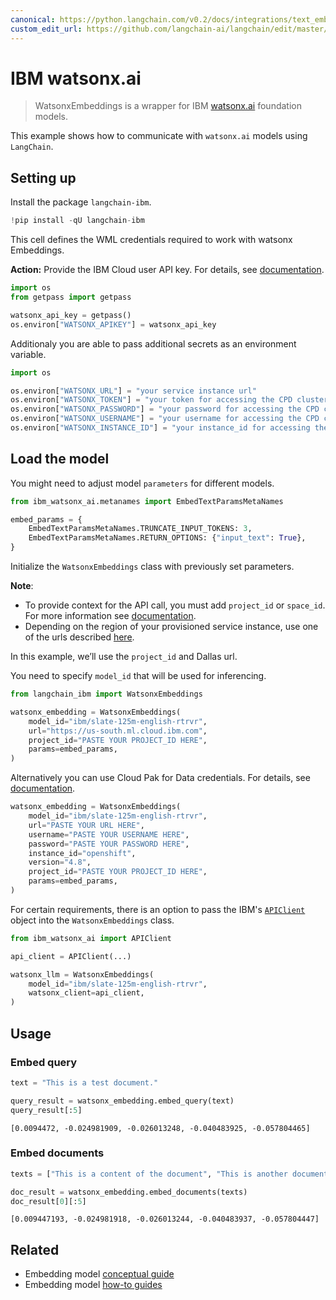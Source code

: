 ```yaml
---
canonical: https://python.langchain.com/v0.2/docs/integrations/text_embedding/ibm_watsonx/
custom_edit_url: https://github.com/langchain-ai/langchain/edit/master/docs/docs/integrations/text_embedding/ibm_watsonx.ipynb
---
```


# IBM watsonx.ai

> WatsonxEmbeddings is a wrapper for IBM [watsonx.ai](https://www.ibm.com/products/watsonx-ai) foundation models.

This example shows how to communicate with `watsonx.ai` models using `LangChain`.

## Setting up

Install the package `langchain-ibm`.

```python
!pip install -qU langchain-ibm
```

This cell defines the WML credentials required to work with watsonx Embeddings.

**Action:** Provide the IBM Cloud user API key. For details, see
[documentation](https://cloud.ibm.com/docs/account?topic=account-userapikey&interface=ui).

```python
import os
from getpass import getpass

watsonx_api_key = getpass()
os.environ["WATSONX_APIKEY"] = watsonx_api_key
```

Additionaly you are able to pass additional secrets as an environment variable. 

```python
import os

os.environ["WATSONX_URL"] = "your service instance url"
os.environ["WATSONX_TOKEN"] = "your token for accessing the CPD cluster"
os.environ["WATSONX_PASSWORD"] = "your password for accessing the CPD cluster"
os.environ["WATSONX_USERNAME"] = "your username for accessing the CPD cluster"
os.environ["WATSONX_INSTANCE_ID"] = "your instance_id for accessing the CPD cluster"
```

## Load the model

You might need to adjust model `parameters` for different models.

```python
from ibm_watsonx_ai.metanames import EmbedTextParamsMetaNames

embed_params = {
    EmbedTextParamsMetaNames.TRUNCATE_INPUT_TOKENS: 3,
    EmbedTextParamsMetaNames.RETURN_OPTIONS: {"input_text": True},
}
```

Initialize the `WatsonxEmbeddings` class with previously set parameters.

**Note**: 

- To provide context for the API call, you must add `project_id` or `space_id`. For more information see [documentation](https://www.ibm.com/docs/en/watsonx-as-a-service?topic=projects).
- Depending on the region of your provisioned service instance, use one of the urls described [here](https://ibm.github.io/watsonx-ai-python-sdk/setup_cloud.html#authentication).

In this example, we’ll use the `project_id` and Dallas url.

You need to specify `model_id` that will be used for inferencing.

```python
from langchain_ibm import WatsonxEmbeddings

watsonx_embedding = WatsonxEmbeddings(
    model_id="ibm/slate-125m-english-rtrvr",
    url="https://us-south.ml.cloud.ibm.com",
    project_id="PASTE YOUR PROJECT_ID HERE",
    params=embed_params,
)
```

Alternatively you can use Cloud Pak for Data credentials. For details, see [documentation](https://ibm.github.io/watsonx-ai-python-sdk/setup_cpd.html).    

```python
watsonx_embedding = WatsonxEmbeddings(
    model_id="ibm/slate-125m-english-rtrvr",
    url="PASTE YOUR URL HERE",
    username="PASTE YOUR USERNAME HERE",
    password="PASTE YOUR PASSWORD HERE",
    instance_id="openshift",
    version="4.8",
    project_id="PASTE YOUR PROJECT_ID HERE",
    params=embed_params,
)
```

For certain requirements, there is an option to pass the IBM's [`APIClient`](https://ibm.github.io/watsonx-ai-python-sdk/base.html#apiclient) object into the `WatsonxEmbeddings` class.

```python
from ibm_watsonx_ai import APIClient

api_client = APIClient(...)

watsonx_llm = WatsonxEmbeddings(
    model_id="ibm/slate-125m-english-rtrvr",
    watsonx_client=api_client,
)
```

## Usage

### Embed query

```python
text = "This is a test document."

query_result = watsonx_embedding.embed_query(text)
query_result[:5]
```

```output
[0.0094472, -0.024981909, -0.026013248, -0.040483925, -0.057804465]
```

### Embed documents

```python
texts = ["This is a content of the document", "This is another document"]

doc_result = watsonx_embedding.embed_documents(texts)
doc_result[0][:5]
```

```output
[0.009447193, -0.024981918, -0.026013244, -0.040483937, -0.057804447]
```

## Related

- Embedding model [conceptual guide](/docs/concepts/#embedding-models)
- Embedding model [how-to guides](/docs/how_to/#embedding-models)